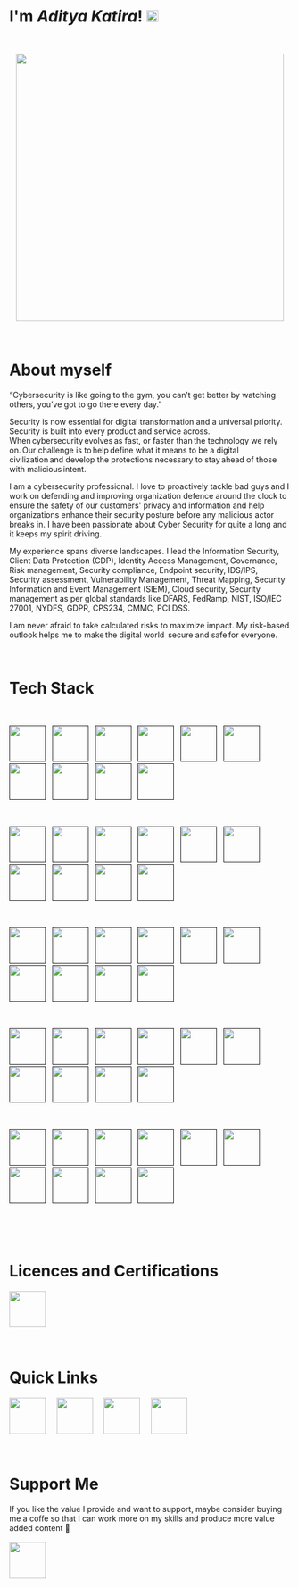 # I'm ***Aditya Katira***! <img src="https://raw.githubusercontent.com/MartinHeinz/MartinHeinz/master/wave.gif" height="21">

&nbsp;

<p align="center">
    <img src="https://cdn.jsdelivr.net/gh/AdityaKatira/AdityaKatira/SVG/Blogging Minimalistic/Blogging Minimalistic/blogging.svg" width="480px"/>
</p>

&nbsp;

# About myself

“Cybersecurity is like going to the gym, you can’t get better by watching others, you’ve got to go there every day.”

Security is now essential for digital transformation and a universal priority. Security is built into every product and service across. When cybersecurity evolves as fast, or faster than the technology we rely on. Our challenge is to help define what it means to be a digital civilization and develop the protections necessary to stay ahead of those with malicious intent.

I am a cybersecurity professional. I love to proactively tackle bad guys and I work on defending and improving organization defence around the clock to ensure the safety of our customers' privacy and information and help organizations enhance their security posture before any malicious actor breaks in. I have been passionate about Cyber Security for quite a long and it keeps my spirit driving.

My experience spans diverse landscapes. I lead the Information Security, Client Data Protection (CDP), Identity Access Management, Governance, Risk management, Security compliance, Endpoint security, IDS/IPS, Security assessment, Vulnerability Management, Threat Mapping, Security Information and Event Management (SIEM), Cloud security, Security management as per global standards like DFARS, FedRamp, NIST, ISO/IEC 27001, NYDFS, GDPR, CPS234, CMMC, PCI DSS.

I am never afraid to take calculated risks to maximize impact. My risk-based outlook helps me to make the digital world  secure and safe for everyone.

&nbsp;
# Tech Stack

<br>

<a href=""><td align="center" width="140" height="112.43"><img src="https://raw.githubusercontent.com/AdityaKatira28/Node/main/microsoft.svg" width="65px"/></a>&nbsp;&nbsp;
<a href=""><td align="center" width="140" height="112.43"><img src="https://cdn.jsdelivr.net/gh/AdityaKatira/AdityaKatira/SVG/microsoftoffice.svg" width="65px"/></a>&nbsp;&nbsp;
<a href=""><td align="center" width="140" height="112.43"><img src="https://cdn.jsdelivr.net/gh/AdityaKatira/AdityaKatira/SVG/linux.svg" width="65px"/></a>&nbsp;&nbsp;
<a href=""><td align="center" width="140" height="112.43"><img src="https://cdn.jsdelivr.net/gh/AdityaKatira/AdityaKatira/SVG/redhat.svg" width="65px"/></a>&nbsp;&nbsp;
<a href=""><td align="center" width="140" height="112.43"><img src="https://cdn.jsdelivr.net/gh/AdityaKatira/AdityaKatira/SVG/openstack.svg" width="65px"/></a>&nbsp;&nbsp;
<a href=""><td align="center" width="140" height="112.43"><img src="https://cdn.jsdelivr.net/gh/AdityaKatira/AdityaKatira/SVG/vmware.svg" width="65px"/></a>&nbsp;&nbsp;
<a href=""><td align="center" width="140" height="112.43"><img src="https://cdn.jsdelivr.net/gh/AdityaKatira/AdityaKatira/SVG/citrix.svg" width="65px"/></a>&nbsp;&nbsp;
<a href=""><td align="center" width="140" height="112.43"><img src="https://cdn.jsdelivr.net/gh/AdityaKatira/AdityaKatira/SVG/nutanix.svg" width="65px"/></a>&nbsp;&nbsp;
<a href=""><td align="center" width="140" height="112.43"><img src="https://cdn.jsdelivr.net/gh/AdityaKatira/AdityaKatira/SVG/microsoftazure.svg" width="65px"/></a>&nbsp;&nbsp;
<a href=""><td align="center" width="140" height="112.43"><img src="https://cdn.jsdelivr.net/gh/AdityaKatira/AdityaKatira/SVG/amazonaws.svg" width="65px"/></a>&nbsp;&nbsp;
 
&nbsp;
 
<a href=""><td align="center" width="140" height="112.43"><img src="https://cdn.jsdelivr.net/gh/AdityaKatira/AdityaKatira/SVG/googlecloud.svg" width="65px"/></a>&nbsp;&nbsp;
<a href=""><td align="center" width="140" height="112.43"><img src="https://cdn.jsdelivr.net/gh/AdityaKatira/AdityaKatira/SVG/alibabacloud.svg" width="65px"/></a>&nbsp;&nbsp;
<a href=""><td align="center" width="140" height="112.43"><img src="https://cdn.jsdelivr.net/gh/AdityaKatira/AdityaKatira/SVG/git.svg" width="65px"/></a>&nbsp;&nbsp;
<a href=""><td align="center" width="140" height="112.43"><img src="https://cdn.jsdelivr.net/gh/AdityaKatira/AdityaKatira/SVG/docker.svg" width="65px"/></a>&nbsp;&nbsp;
<a href=""><td align="center" width="140" height="112.43"><img src="https://cdn.jsdelivr.net/gh/AdityaKatira/AdityaKatira/SVG/kubernetes.svg" width="65px"/></a>&nbsp;&nbsp;
<a href=""><td align="center" width="140" height="112.43"><img src="https://cdn.jsdelivr.net/gh/AdityaKatira/AdityaKatira/SVG/terraform.svg" width="65px"/></a>&nbsp;&nbsp;
<a href=""><td align="center" width="140" height="112.43"><img src="https://cdn.jsdelivr.net/gh/AdityaKatira/AdityaKatira/SVG/prometheus.svg" width="65px"/></a>&nbsp;&nbsp;
<a href=""><td align="center" width="140" height="112.43"><img src="https://cdn.jsdelivr.net/gh/AdityaKatira/AdityaKatira/SVG/splunk.svg" width="65px"/></a>&nbsp;&nbsp;
<a href=""><td align="center" width="140" height="112.43"><img src="https://cdn.jsdelivr.net/gh/AdityaKatira/AdityaKatira/SVG/wireshark.svg" width="65px"/></a>&nbsp;&nbsp;
<a href=""><td align="center" width="140" height="112.43"><img src="https://cdn.jsdelivr.net/gh/AdityaKatira/AdityaKatira/SVG/sumologic.svg" width="65px"/></a>&nbsp;&nbsp;

&nbsp;

<a href=""><td align="center" width="140" height="112.43"><img src="https://cdn.jsdelivr.net/gh/AdityaKatira/AdityaKatira/SVG/fortinet.svg" width="65px"/></a>&nbsp;&nbsp;
<a href=""><td align="center" width="140" height="112.43"><img src="https://cdn.jsdelivr.net/gh/AdityaKatira/AdityaKatira/SVG/junipernetworks.svg" width="65px"/></a>&nbsp;&nbsp;
<a href=""><td align="center" width="140" height="112.43"><img src="https://cdn.jsdelivr.net/gh/AdityaKatira/AdityaKatira/SVG/cisco.svg" width="65px"/></a>&nbsp;&nbsp;
<a href=""><td align="center" width="140" height="112.43"><img src="https://cdn.jsdelivr.net/gh/AdityaKatira/AdityaKatira/SVG/qualys.svg" width="65px"/></a>&nbsp;&nbsp;
<a href=""><td align="center" width="140" height="112.43"><img src="https://cdn.jsdelivr.net/gh/AdityaKatira/AdityaKatira/SVG/trendmicro.svg" width="65px"/></a>&nbsp;&nbsp;
<a href=""><td align="center" width="140" height="112.43"><img src="https://cdn.jsdelivr.net/gh/AdityaKatira/AdityaKatira/SVG/sonicwall.svg" width="65px"/></a>&nbsp;&nbsp;
<a href=""><td align="center" width="140" height="112.43"><img src="https://cdn.jsdelivr.net/gh/AdityaKatira/AdityaKatira/SVG/paloaltonetworks.svg" width="65px"/></a>&nbsp;&nbsp;
<a href=""><td align="center" width="140" height="112.43"><img src="https://cdn.jsdelivr.net/gh/AdityaKatira/AdityaKatira/SVG/dynatrace.svg" width="65px"/></a>&nbsp;&nbsp;
<a href=""><td align="center" width="140" height="112.43"><img src="https://cdn.jsdelivr.net/gh/AdityaKatira/AdityaKatira/SVG/aqua.svg" width="65px"/></a>&nbsp;&nbsp;
<a href=""><td align="center" width="140" height="112.43"><img src="https://cdn.jsdelivr.net/gh/AdityaKatira/AdityaKatira/SVG/datadog.svg" width="65px"/></a>&nbsp;&nbsp;
   
&nbsp;

<a href=""><td align="center" width="140" height="112.43"><img src="https://cdn.jsdelivr.net/gh/AdityaKatira/AdityaKatira/SVG/newrelic.svg" width="65px"/></a>&nbsp;&nbsp;
<a href=""><td align="center" width="140" height="112.43"><img src="https://cdn.jsdelivr.net/gh/AdityaKatira/AdityaKatira/SVG/falco.svg" width="65px"/></a>&nbsp;&nbsp;
<a href=""><td align="center" width="140" height="112.43"><img src="https://cdn.jsdelivr.net/gh/AdityaKatira/AdityaKatira/SVG/auth0.svg" width="65px"/></a>&nbsp;&nbsp;
<a href=""><td align="center" width="140" height="112.43"><img src="https://cdn.jsdelivr.net/gh/AdityaKatira/AdityaKatira/SVG/okta.svg" width="65px"/></a>&nbsp;&nbsp;
<a href=""><td align="center" width="140" height="112.43"><img src="https://cdn.jsdelivr.net/gh/AdityaKatira/AdityaKatira/SVG/veeam.svg" width="65px"/></a>&nbsp;&nbsp;
<a href=""><td align="center" width="140" height="112.43"><img src="https://cdn.jsdelivr.net/gh/AdityaKatira/AdityaKatira/SVG/pagerduty.svg" width="65px"/></a>&nbsp;&nbsp;
<a href=""><td align="center" width="140" height="112.43"><img src="https://cdn.jsdelivr.net/gh/AdityaKatira/AdityaKatira/SVG/snowflake.svg" width="65px"/></a>&nbsp;&nbsp;
<a href=""><td align="center" width="140" height="112.43"><img src="https://cdn.jsdelivr.net/gh/AdityaKatira/AdityaKatira/SVG/ansible.svg" width="65px"/></a>&nbsp;&nbsp;
<a href=""><td align="center" width="140" height="112.43"><img src="https://cdn.jsdelivr.net/gh/AdityaKatira/AdityaKatira/SVG/chef.svg" width="65px"/></a>&nbsp;&nbsp;
<a href=""><td align="center" width="140" height="112.43"><img src="https://cdn.jsdelivr.net/gh/AdityaKatira/AdityaKatira/SVG/jenkins.svg" width="65px"/></a>&nbsp;&nbsp;

&nbsp;

<a href=""><td align="center" width="140" height="112.43"><img src="https://cdn.jsdelivr.net/gh/AdityaKatira/AdityaKatira/SVG/grafana.svg" width="65px"/></a>&nbsp;&nbsp;
<a href=""><td align="center" width="140" height="112.43"><img src="https://cdn.jsdelivr.net/gh/AdityaKatira/AdityaKatira/SVG/elastic.svg" width="65px"/></a>&nbsp;&nbsp;
<a href=""><td align="center" width="140" height="112.43"><img src="https://cdn.jsdelivr.net/gh/AdityaKatira/AdityaKatira/SVG/elasticstack.svg" width="65px"/></a>&nbsp;&nbsp;
<a href=""><td align="center" width="140" height="112.43"><img src="https://cdn.jsdelivr.net/gh/AdityaKatira/AdityaKatira/SVG/puppet.svg" width="65px"/></a>&nbsp;&nbsp;
<a href=""><td align="center" width="140" height="112.43"><img src="https://cdn.jsdelivr.net/gh/AdityaKatira/AdityaKatira/SVG/saltstack.svg" width="65px"/></a>&nbsp;&nbsp;
<a href=""><td align="center" width="140" height="112.43"><img src="https://cdn.jsdelivr.net/gh/AdityaKatira/AdityaKatira/SVG/vagrant.svg" width="65px"/></a>&nbsp;&nbsp;
<a href=""><td align="center" width="140" height="112.43"><img src="https://cdn.jsdelivr.net/gh/AdityaKatira/AdityaKatira/SVG/rancher.svg" width="65px"/></a>&nbsp;&nbsp;
<a href=""><td align="center" width="140" height="112.43"><img src="https://cdn.jsdelivr.net/gh/AdityaKatira/AdityaKatira/SVG/apachekafka.svg" width="65px"/></a>&nbsp;&nbsp;
<a href=""><td align="center" width="140" height="112.43"><img src="https://cdn.jsdelivr.net/gh/AdityaKatira/AdityaKatira/SVG/nginx.svg" width="65px"/></a>&nbsp;&nbsp;
<a href=""><td align="center" width="140" height="112.43"><img src="https://cdn.jsdelivr.net/gh/AdityaKatira/AdityaKatira/SVG/rabbitmq.svg" width="65px"/></a>&nbsp;&nbsp;

<br>

&nbsp;

# Licences and Certifications

<a href="https://www.credly.com/users/aditya-katira"><td align="center" width="140" height="112.43">
                <img src="https://cdn.jsdelivr.net/gh/AdityaKatira/AdityaKatira/SVG/credly.svg" width="65px"/></a>&nbsp;&nbsp;          
                                    
&nbsp;

# Quick Links

<a href="https://adityakatira.com"><td align="center" width="140" height="112.43">
                <img src="https://cdn.jsdelivr.net/gh/AdityaKatira/AdityaKatira/SVG/googlechrome.svg" width="65px"/></a>&nbsp;&nbsp;&nbsp;&nbsp;
<a href="https://www.linkedin.com/in/adityakatira/"><td align="center" width="140" height="112.43">
                <img src="https://cdn.jsdelivr.net/gh/AdityaKatira/AdityaKatira/SVG/linkedin.svg" width="65px"/></a>&nbsp;&nbsp;&nbsp;&nbsp;
				<a href="https://twitter.com/AdityaKatira
"><td align="center" width="140" height="112.43">
                <img src="https://cdn.jsdelivr.net/gh/AdityaKatira/AdityaKatira/SVG/x.svg" width="65px"/></a>&nbsp;&nbsp;&nbsp;&nbsp;
<a href="mailto:adityakatira@hotmail.com"><td align="center" width="140" height="112.43">
                <img src="https://cdn.jsdelivr.net/gh/AdityaKatira/AdityaKatira/SVG/microsoftoutlook.svg" width="65px"/></a>&nbsp;&nbsp;


&nbsp;
# Support Me

If you like the value I provide and want to support, maybe consider buying me a coffe so that I can work more on my skills and produce more value added content 🙌
<br><br>
<a href="https://www.buymeacoffee.com/AdityaKatira"><td align="center" width="140" height="112.43">
                <img src="https://cdn.jsdelivr.net/gh/AdityaKatira/AdityaKatira/SVG/buymeacoffee.svg" width="65px"/></a>









